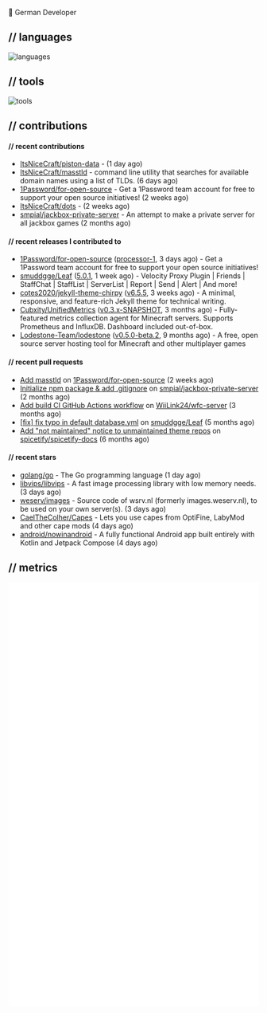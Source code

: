 👋 German Developer

## // languages
![languages](https://skillicons.dev/icons?i=py,go,bash)

## // tools

![tools](https://skillicons.dev/icons?i=androidstudio,arch,aws,azure,cloudflare,discord,docker,figma,fediverse,gcp,git,github,githubactions,gitlab,grafana,idea,jenkins,linux,mastodon,mongodb,nodejs,prometheus,raspberrypi,selenium,svg,twitter,workers,vercel,visualstudio,vscode)

## // contributions

#### // recent contributions

- [ItsNiceCraft/piston-data](https://github.com/ItsNiceCraft/piston-data) -  (1 day ago)
- [ItsNiceCraft/masstld](https://github.com/ItsNiceCraft/masstld) - command line utility that searches for available domain names using a list of TLDs. (6 days ago)
- [1Password/for-open-source](https://github.com/1Password/for-open-source) - Get a 1Password team account for free to support your open source initiatives! (2 weeks ago)
- [ItsNiceCraft/dots](https://github.com/ItsNiceCraft/dots) -  (2 weeks ago)
- [smpial/jackbox-private-server](https://github.com/smpial/jackbox-private-server) - An attempt to make a private server for all jackbox games (2 months ago)

#### // recent releases I contributed to

- [1Password/for-open-source](https://github.com/1Password/for-open-source) ([processor-1](https://github.com/1Password/for-open-source/releases/tag/processor-1), 3 days ago) - Get a 1Password team account for free to support your open source initiatives!
- [smuddgge/Leaf](https://github.com/smuddgge/Leaf) ([5.0.1](https://github.com/smuddgge/Leaf/releases/tag/5.0.1), 1 week ago) - Velocity Proxy Plugin | Friends | StaffChat | StaffList | ServerList | Report | Send | Alert | And more!
- [cotes2020/jekyll-theme-chirpy](https://github.com/cotes2020/jekyll-theme-chirpy) ([v6.5.5](https://github.com/cotes2020/jekyll-theme-chirpy/releases/tag/v6.5.5), 3 weeks ago) - A minimal, responsive, and feature-rich Jekyll theme for technical writing.
- [Cubxity/UnifiedMetrics](https://github.com/Cubxity/UnifiedMetrics) ([v0.3.x-SNAPSHOT](https://github.com/Cubxity/UnifiedMetrics/releases/tag/v0.3.x-SNAPSHOT), 3 months ago) - Fully-featured metrics collection agent for Minecraft servers. Supports Prometheus and InfluxDB. Dashboard included out-of-box.
- [Lodestone-Team/lodestone](https://github.com/Lodestone-Team/lodestone) ([v0.5.0-beta.2](https://github.com/Lodestone-Team/lodestone/releases/tag/v0.5.0-beta.2), 9 months ago) - A free, open source server hosting tool for Minecraft and other multiplayer games

#### // recent pull requests

- [Add masstld](https://github.com/1Password/for-open-source/pull/930) on [1Password/for-open-source](https://github.com/1Password/for-open-source) (2 weeks ago)
- [Initialize npm package &amp; add .gitignore](https://github.com/smpial/jackbox-private-server/pull/1) on [smpial/jackbox-private-server](https://github.com/smpial/jackbox-private-server) (2 months ago)
- [Add build CI GitHub Actions workflow](https://github.com/WiiLink24/wfc-server/pull/38) on [WiiLink24/wfc-server](https://github.com/WiiLink24/wfc-server) (3 months ago)
- [[fix] fix typo in default database.yml](https://github.com/smuddgge/Leaf/pull/77) on [smuddgge/Leaf](https://github.com/smuddgge/Leaf) (5 months ago)
- [Add &#34;not maintained&#34; notice to unmaintained theme repos](https://github.com/spicetify/spicetify-docs/pull/110) on [spicetify/spicetify-docs](https://github.com/spicetify/spicetify-docs) (6 months ago)

#### // recent stars

- [golang/go](https://github.com/golang/go) - The Go programming language (1 day ago)
- [libvips/libvips](https://github.com/libvips/libvips) - A fast image processing library with low memory needs. (3 days ago)
- [weserv/images](https://github.com/weserv/images) - Source code of wsrv.nl (formerly images.weserv.nl), to be used on your own server(s). (3 days ago)
- [CaelTheColher/Capes](https://github.com/CaelTheColher/Capes) - Lets you use capes from OptiFine, LabyMod and other cape mods (4 days ago)
- [android/nowinandroid](https://github.com/android/nowinandroid) - A fully functional Android app built entirely with Kotlin and Jetpack Compose (4 days ago)

## // metrics

![metrics](/github-metrics.svg)